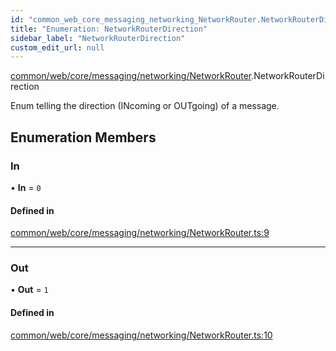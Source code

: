 ```yaml
---
id: "common_web_core_messaging_networking_NetworkRouter.NetworkRouterDirection"
title: "Enumeration: NetworkRouterDirection"
sidebar_label: "NetworkRouterDirection"
custom_edit_url: null
---
```


[common/web/core/messaging/networking/NetworkRouter](../modules/common_web_core_messaging_networking_NetworkRouter.md).NetworkRouterDirection

Enum telling the direction (INcoming or OUTgoing) of a message.

## Enumeration Members

### In

• **In** = ``0``

#### Defined in

[common/web/core/messaging/networking/NetworkRouter.ts:9](https://github.com/Soroush9978/rds-ng/blob/5673246/src/common/web/core/messaging/networking/NetworkRouter.ts#L9)

___

### Out

• **Out** = ``1``

#### Defined in

[common/web/core/messaging/networking/NetworkRouter.ts:10](https://github.com/Soroush9978/rds-ng/blob/5673246/src/common/web/core/messaging/networking/NetworkRouter.ts#L10)
